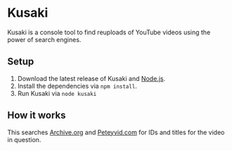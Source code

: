 # Kusaki
Kusaki is a console tool to find reuploads of YouTube videos using the power of search engines.

## Setup

1. Download the latest release of Kusaki and [Node.js](https://nodejs.org/en/download/).
2. Install the dependencies via ``npm install``.
3. Run Kusaki via ``node kusaki``

## How it works

This searches [Archive.org](https://archive.org) and [Peteyvid.com](https://peteyvid.com) for IDs and titles for
the video in question.